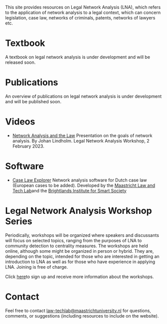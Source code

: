 This site provides resources on Legal Network Analysis (LNA), which refers to the application of network analysis to a legal context, which can concern legislation, case law, networks of criminals, patents, networks of lawyers etc.


# Textbook
A textbook on legal network analysis is under development and will be released soon.

# Publications
An overview of publications on legal network analysis is under development and will be published soon.

# Videos
* [Network Analysis and the Law](https://play.umu.se/media/t/0_xvu5g1bd)
Presentation on the goals of network analysis. By Johan Lindholm. Legal Network Analysis Workshop, 2 February 2023.

# Software
* [Case Law Explorer](https://maastrichtlawtech.github.io/case-explorer-ui/#/userguide/)
Network analysis software for Dutch case law (European cases to be added). Developed by the [Maastricht Law and Tech Lab](https://www.maastrichtuniversity.nl/about-um/faculties/law/research/law-and-tech-lab)and the [Brightlands Institute for Smart Society](https://www.biss-institute.com/)

# Legal Network Analysis Workshop Series
Periodically, workshops will be organized where speakers and discussants will focus on selected topics, ranging from the purposes of LNA to community detection to centrality measures. The workshops are held online, although some might be organized in person or hybrid. They are, depending on the topic, intended for those who are interested in getting an introduction to LNA as well as for those who have experience in applying LNA. Joining is free of charge.

Click [here](https://c.spotler.com/ct/m5/k1/EJJ7KbjBI1CR6ORcqYgaKOspc-5jsaq35vFth5Lo1pTSWaj2fuxModjZebh8-SW2/tHkiJ7wgyidPhXY)to sign up and receive more information about the workshops.

# Contact
Feel free to contact law-techlab@maastrichtuniversity.nl for questions, comments, or suggestions (including resources to include on the website).
